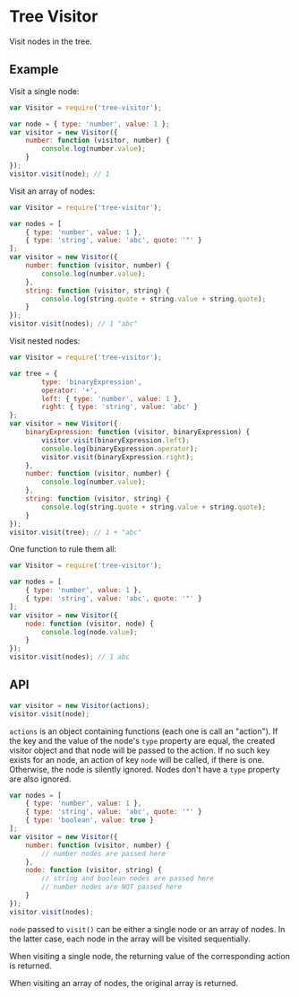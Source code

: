 # Tree Visitor

Visit nodes in the tree.

## Example

Visit a single node:

```javascript
var Visitor = require('tree-visitor');

var node = { type: 'number', value: 1 };
var visitor = new Visitor({
	number: function (visitor, number) {
	    console.log(number.value);
	}
});
visitor.visit(node); // 1
```

Visit an array of nodes:

```javascript
var Visitor = require('tree-visitor');

var nodes = [
	{ type: 'number', value: 1 },
	{ type: 'string', value: 'abc', quote: '"' }
];
var visitor = new Visitor({
	number: function (visitor, number) {
	    console.log(number.value);
	},
	string: function (visitor, string) {
	    console.log(string.quote + string.value + string.quote);
	}
});
visitor.visit(nodes); // 1 "abc"
```

Visit nested nodes:

```javascript
var Visitor = require('tree-visitor');

var tree = {
		type: 'binaryExpression',
		operator: '+',
		left: { type: 'number', value: 1 },
		right: { type: 'string', value: 'abc' }
};
var visitor = new Visitor({
	binaryExpression: function (visitor, binaryExpression) {
		visitor.visit(binaryExpression.left);
		console.log(binaryExpression.operator);
		visitor.visit(binaryExpression.right);
	},
	number: function (visitor, number) {
	    console.log(number.value);
	},
	string: function (visitor, string) {
	    console.log(string.quote + string.value + string.quote);
	}
});
visitor.visit(tree); // 1 + "abc"
```

One function to rule them all:

```javascript
var Visitor = require('tree-visitor');

var nodes = [
	{ type: 'number', value: 1 },
	{ type: 'string', value: 'abc', quote: '"' }
];
var visitor = new Visitor({
	node: function (visitor, node) {
		console.log(node.value);
	}
});
visitor.visit(nodes); // 1 abc
```

## API

```javascript
var visitor = new Visitor(actions);
visitor.visit(node);
```

`actions` is an object containing functions (each one is call an "action"). If the key and the value of the node's `type` property are equal, the created visitor object and that node will be passed to the action. If no such key exists for an node, an action of key `node` will be called, if there is one. Otherwise, the node is silently ignored. Nodes don't have a `type` property are also ignored.

```javascript
var nodes = [
	{ type: 'number', value: 1 },
	{ type: 'string', value: 'abc', quote: '"' }
	{ type: 'boolean', value: true }
];
var visitor = new Visitor({
	number: function (visitor, number) {
	    // number nodes are passed here
	},
	node: function (visitor, string) {
	    // string and boolean nodes are passed here
	    // number nodes are NOT passed here
	}
});
visitor.visit(nodes);
```

`node` passed to `visit()` can be either a single node or an array of nodes. In the latter case, each node in the array will be visited sequentially.

When visiting a single node, the returning value of the corresponding action is returned.

When visiting an array of nodes, the original array is returned.